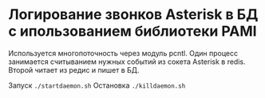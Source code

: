 # Логирование звонков Asterisk в БД с ипользованием библиотеки PAMI

Используется многопоточность через модуль pcntl. Один процесс занимается считыванием нужных событий из сокета Asterisk в redis. Второй читает из редис и пишет в БД.

Запуск `./startdaemon.sh`
Остановка `./killdaemon.sh`
